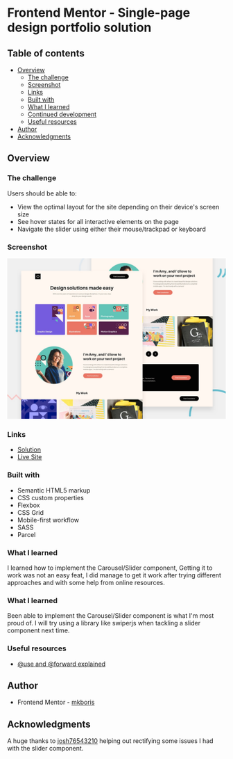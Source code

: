 # Frontend Mentor - Single-page design portfolio solution

## Table of contents

- [Overview](#overview)
  - [The challenge](#the-challenge)
  - [Screenshot](#screenshot)
  - [Links](#links)
  - [Built with](#built-with)
  - [What I learned](#what-i-learned)
  - [Continued development](#continued-development)
  - [Useful resources](#useful-resources)
- [Author](#author)
- [Acknowledgments](#acknowledgments)

## Overview

### The challenge

Users should be able to:

- View the optimal layout for the site depending on their device's screen size
- See hover states for all interactive elements on the page
- Navigate the slider using either their mouse/trackpad or keyboard

### Screenshot

![](/design/preview.jpg)

### Links

- [Solution](https://github.com/mkboris/Single-page-design-portfolio)
- [Live Site](https://single-page-design-portfolio-sandy.vercel.app/)

### Built with

- Semantic HTML5 markup
- CSS custom properties
- Flexbox
- CSS Grid
- Mobile-first workflow
- SASS
- Parcel

### What I learned

I learned how to implement the Carousel/Slider component, Getting it to work was not an easy feat, I did manage to get it work after trying different approaches and with some help from online resources.

### What I learned

Been able to implement the Carousel/Slider component is what I'm most proud of. I will try using a library like swiperjs when tackling a slider component next time.

### Useful resources

- [@use and @forward explained](https://www.youtube.com/watch?v=CR-a8upNjJ0&list=PPSV)

## Author

- Frontend Mentor - [mkboris](https://www.frontendmentor.io/profile/mkboris)

## Acknowledgments

A huge thanks to [josh76543210](https://github.com/josh76543210) helping out rectifying some issues I had with the slider component.
